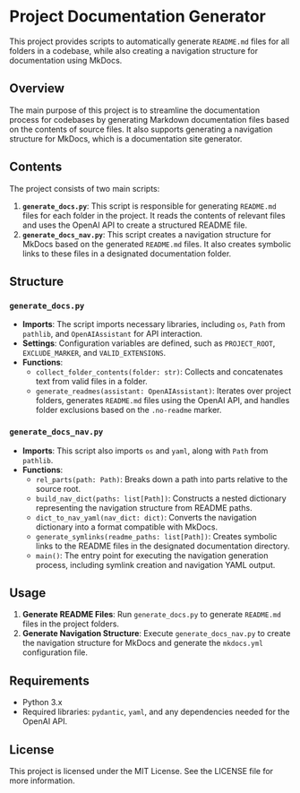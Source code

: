 # Project Documentation Generator

This project provides scripts to automatically generate `README.md` files for all folders in a codebase, while also creating a navigation structure for documentation using MkDocs.

## Overview

The main purpose of this project is to streamline the documentation process for codebases by generating Markdown documentation files based on the contents of source files. It also supports generating a navigation structure for MkDocs, which is a documentation site generator.

## Contents

The project consists of two main scripts:

1. **`generate_docs.py`**: This script is responsible for generating `README.md` files for each folder in the project. It reads the contents of relevant files and uses the OpenAI API to create a structured README file.
2. **`generate_docs_nav.py`**: This script creates a navigation structure for MkDocs based on the generated `README.md` files. It also creates symbolic links to these files in a designated documentation folder.

## Structure

### `generate_docs.py`
- **Imports**: The script imports necessary libraries, including `os`, `Path` from `pathlib`, and `OpenAIAssistant` for API interaction.
- **Settings**: Configuration variables are defined, such as `PROJECT_ROOT`, `EXCLUDE_MARKER`, and `VALID_EXTENSIONS`.
- **Functions**:
  - `collect_folder_contents(folder: str)`: Collects and concatenates text from valid files in a folder.
  - `generate_readmes(assistant: OpenAIAssistant)`: Iterates over project folders, generates `README.md` files using the OpenAI API, and handles folder exclusions based on the `.no-readme` marker.

### `generate_docs_nav.py`
- **Imports**: This script also imports `os` and `yaml`, along with `Path` from `pathlib`.
- **Functions**:
  - `rel_parts(path: Path)`: Breaks down a path into parts relative to the source root.
  - `build_nav_dict(paths: list[Path])`: Constructs a nested dictionary representing the navigation structure from README paths.
  - `dict_to_nav_yaml(nav_dict: dict)`: Converts the navigation dictionary into a format compatible with MkDocs.
  - `generate_symlinks(readme_paths: list[Path])`: Creates symbolic links to the README files in the designated documentation directory.
  - `main()`: The entry point for executing the navigation generation process, including symlink creation and navigation YAML output.

## Usage

1. **Generate README Files**: Run `generate_docs.py` to generate `README.md` files in the project folders.
2. **Generate Navigation Structure**: Execute `generate_docs_nav.py` to create the navigation structure for MkDocs and generate the `mkdocs.yml` configuration file.

## Requirements

- Python 3.x
- Required libraries: `pydantic`, `yaml`, and any dependencies needed for the OpenAI API.

## License

This project is licensed under the MIT License. See the LICENSE file for more information.